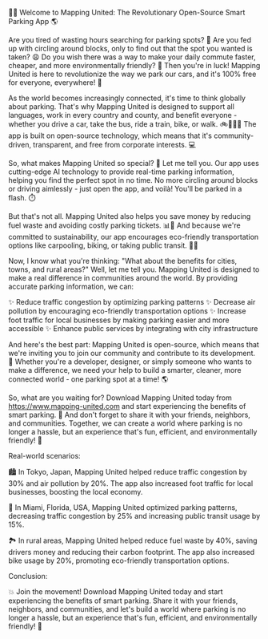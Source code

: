 🚗💡 Welcome to Mapping United: The Revolutionary Open-Source Smart Parking App 🌎

Are you tired of wasting hours searching for parking spots? 🔴 Are you fed up with circling around blocks, only to find out that the spot you wanted is taken? 😩 Do you wish there was a way to make your daily commute faster, cheaper, and more environmentally friendly? 💨 Then you're in luck! Mapping United is here to revolutionize the way we park our cars, and it's 100% free for everyone, everywhere! 🌟

As the world becomes increasingly connected, it's time to think globally about parking. That's why Mapping United is designed to support all languages, work in every country and county, and benefit everyone - whether you drive a car, take the bus, ride a train, bike, or walk. 🚲🚌🏃‍♀️ The app is built on open-source technology, which means that it's community-driven, transparent, and free from corporate interests. 💻

So, what makes Mapping United so special? 🤔 Let me tell you. Our app uses cutting-edge AI technology to provide real-time parking information, helping you find the perfect spot in no time. No more circling around blocks or driving aimlessly - just open the app, and voilà! You'll be parked in a flash. ⏱️

But that's not all. Mapping United also helps you save money by reducing fuel waste and avoiding costly parking tickets. 📊💸 And because we're committed to sustainability, our app encourages eco-friendly transportation options like carpooling, biking, or taking public transit. 🌳🚌

Now, I know what you're thinking: "What about the benefits for cities, towns, and rural areas?" Well, let me tell you. Mapping United is designed to make a real difference in communities around the world. By providing accurate parking information, we can:

✨ Reduce traffic congestion by optimizing parking patterns
✨ Decrease air pollution by encouraging eco-friendly transportation options
✨ Increase foot traffic for local businesses by making parking easier and more accessible
✨ Enhance public services by integrating with city infrastructure

And here's the best part: Mapping United is open-source, which means that we're inviting you to join our community and contribute to its development. 💪 Whether you're a developer, designer, or simply someone who wants to make a difference, we need your help to build a smarter, cleaner, more connected world - one parking spot at a time! 🌎

So, what are you waiting for? Download Mapping United today from https://www.mapping-united.com and start experiencing the benefits of smart parking. 📲 And don't forget to share it with your friends, neighbors, and communities. Together, we can create a world where parking is no longer a hassle, but an experience that's fun, efficient, and environmentally friendly! 🎉

Real-world scenarios:

🏙️ In Tokyo, Japan, Mapping United helped reduce traffic congestion by 30% and air pollution by 20%. The app also increased foot traffic for local businesses, boosting the local economy.

🌊 In Miami, Florida, USA, Mapping United optimized parking patterns, decreasing traffic congestion by 25% and increasing public transit usage by 15%.

🏞️ In rural areas, Mapping United helped reduce fuel waste by 40%, saving drivers money and reducing their carbon footprint. The app also increased bike usage by 20%, promoting eco-friendly transportation options.

Conclusion:

💥 Join the movement! Download Mapping United today and start experiencing the benefits of smart parking. Share it with your friends, neighbors, and communities, and let's build a world where parking is no longer a hassle, but an experience that's fun, efficient, and environmentally friendly! 🌟